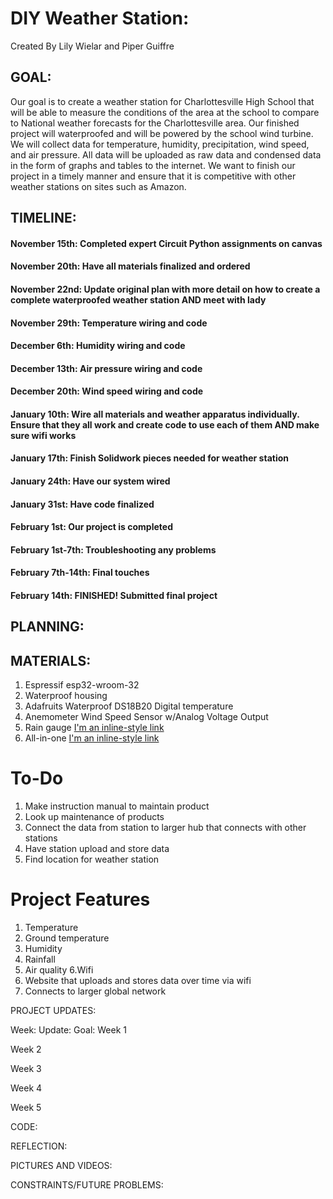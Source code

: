 # DIY Weather Station:
Created By Lily Wielar and Piper Guiffre

## GOAL:
Our goal is to create a weather station for Charlottesville High School that will be able to measure the conditions of the area at the school to compare to National weather forecasts for the Charlottesville area. Our finished project will waterproofed and will be powered by the school wind turbine. We will collect data for temperature, humidity, precipitation, wind speed, and air pressure. All data will be uploaded as raw data and condensed data in the form of graphs and tables to the internet. We want to finish our project in a timely manner and ensure that it is competitive with other weather stations on sites such as Amazon. 
## TIMELINE:
#### November 15th: Completed expert Circuit Python assignments on canvas
#### November 20th: Have all materials finalized and ordered
#### November 22nd: Update original plan with more detail on how to create a complete waterproofed weather station AND meet with lady
#### November 29th: Temperature wiring and code
#### December 6th: Humidity wiring and code
#### December 13th: Air pressure wiring and code 
#### December 20th: Wind speed wiring and code
#### January 10th: Wire all materials and weather apparatus individually. Ensure that they all work and create code to use each of them AND make sure wifi works 
#### January 17th: Finish Solidwork pieces needed for weather station
#### January 24th: Have our system wired
#### January 31st: Have code finalized
#### February 1st: Our project is completed
#### February 1st-7th: Troubleshooting any problems
#### February 7th-14th: Final touches 
#### February 14th: FINISHED! Submitted final project

## PLANNING:

## MATERIALS: 
1. Espressif esp32-wroom-32
2. Waterproof housing
3. Adafruits Waterproof DS18B20 Digital temperature 
4. Anemometer Wind Speed Sensor w/Analog Voltage Output
5. Rain gauge [I'm an inline-style link](https://www.weathershack.com/product/rainwise-rainew211.html)
6. All-in-one [I'm an inline-style link](https://www.adafruit.com/product/3660) 

# To-Do 
1. Make instruction manual to maintain product
2. Look up maintenance of products
3. Connect the data from station to larger hub that connects with other stations
4. Have station upload and store data 
5. Find location for weather station


# Project Features
1. Temperature
2. Ground temperature
3. Humidity
4. Rainfall 
5. Air quality 
6.Wifi
7. Website that uploads and stores data over time via wifi 
8. Connects to larger global network 

PROJECT UPDATES:

Week:
Update:
Goal:
Week 1




Week 2




Week 3




Week 4




Week 5





CODE:

REFLECTION:

PICTURES AND VIDEOS:

CONSTRAINTS/FUTURE PROBLEMS:
